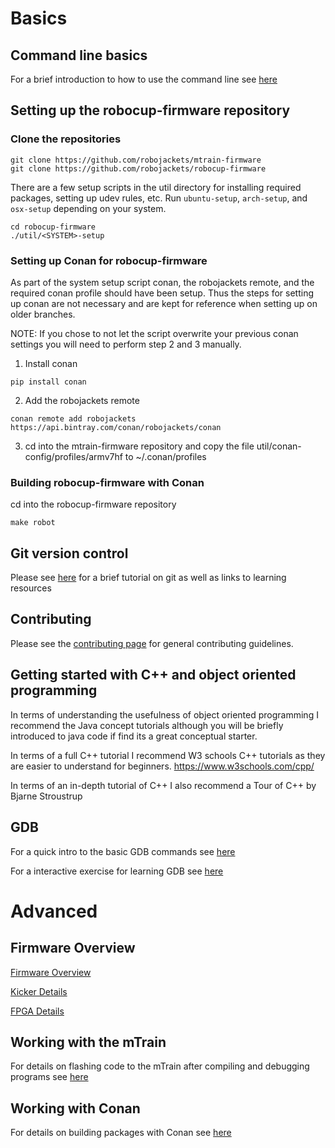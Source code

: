 # Basics

## Command line basics
For a brief introduction to how to use the command line see [here](CommandLineBasics.md)


## Setting up the robocup-firmware repository
### Clone the repositories
```
git clone https://github.com/robojackets/mtrain-firmware
git clone https://github.com/robojackets/robocup-firmware
```

There are a few setup scripts in the util directory for installing required packages, setting up udev rules, etc.  Run `ubuntu-setup`, `arch-setup`, and `osx-setup` depending on your system.
```
cd robocup-firmware
./util/<SYSTEM>-setup
```


### Setting up Conan for robocup-firmware
As part of the system setup script conan, the robojackets remote, and the required conan profile should have been setup.
Thus the steps for setting up conan are not necessary and are kept for reference when setting up on older branches.

NOTE: If you chose to not let the script overwrite your previous conan settings you will need to perform step 2 and 3 manually.

1) Install conan
```
pip install conan
```

2) Add the robojackets remote
```
conan remote add robojackets https://api.bintray.com/conan/robojackets/conan
```

3) cd into the mtrain-firmware repository and copy the file util/conan-config/profiles/armv7hf to ~/.conan/profiles

### Building robocup-firmware with Conan
cd into the robocup-firmware repository
```
make robot
```


## Git version control
Please see [here](doc/Git.md) for a brief tutorial on git as well as links to learning resources


## Contributing
Please see the [contributing page](doc/Contributing.md) for general contributing guidelines.


## Getting started with C++ and object oriented programming
In terms of understanding the usefulness of object oriented programming I recommend the Java concept tutorials although you will be briefly introduced to java code if find its a great conceptual starter.

In terms of a full C++ tutorial I recommend W3 schools C++ tutorials as they are easier to understand for beginners.
https://www.w3schools.com/cpp/

In terms of an in-depth tutorial of C++ I also recommend a Tour of C++ by Bjarne Stroustrup

## GDB
For a quick intro to the basic GDB commands see [here](GDB.md)

For a interactive exercise for learning GDB see [here](GDBExercise.md)


# Advanced

## Firmware Overview
[Firmware Overview](Firmware.md)

[Kicker Details](Kicker.md)

[FPGA Details](FPGA.md)


## Working with the mTrain
For details on flashing code to the mTrain after compiling and debugging programs see [here](mTrainFlashingAndDebugging.md)


## Working with Conan
For details on building packages with Conan see [here](Conan.md)
